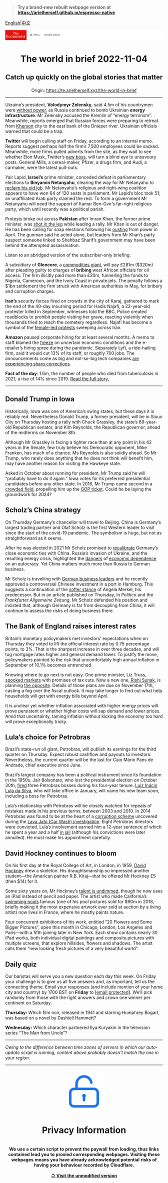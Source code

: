 > **Try a brand-new rebuilt webpage version at https://arielherself.github.io/espresso-native**

[English](https://github.com/arielherself/espresso/blob/main/README.md)|[中文](https://github-com.translate.goog/arielherself/espresso/blob/main/README.md?_x_tr_sl=en&_x_tr_tl=zh-CN&_x_tr_hl=zh-CN&_x_tr_pto=wapp)



![The Economist](menubar.png)

# <p align="center">The world in brief 2022-11-04</p>

## <p align="center">Catch up quickly on the global stories that matter</p>

<p align="center">Origin: <a href="https://te.arielherself.xyz/the-world-in-brief">https://te.arielherself.xyz/the-world-in-brief</a><hr>

Ukraine’s president, <strong>Volodymyr Zelensky</strong>, said 4.5m of his countrymen were [without power](https://te.arielherself.xyz/europe/2022/11/01/keeping-ukraine-from-freezing-this-winter), as Russia continued to bomb Ukrainian <strong>energy infrastructure</strong>. Mr Zelensky accused the Kremlin of “energy terrorism”. Meanwhile, reports emerged that Russian forces were preparing to retreat from [Kherson](https://te.arielherself.xyz/the-economist-explains/2022/08/30/why-does-kherson-matter) city to the east bank of the Dnieper river. Ukrainian officials warned that could be a trap.

<strong>Twitter </strong>will begin culling staff on Friday, according to an internal memo. Reports suggest perhaps half the firm’s 7,500 employees could be sacked. Meanwhile, more firms pulled adverts from the site, as they wait to see whether Elon Musk, Twitter’s [new boss](https://te.arielherself.xyz/business/2022/10/28/elon-musk-buys-twitter-at-last), will turn a blind eye to unsavoury posts. General Mills, a cereal-maker, Pfizer, a drugs firm, and Audi, a carmaker, were the latest pull-outs.

Yair Lapid,<strong> Israel’s</strong> prime minister, conceded defeat in parliamentary elections to <strong>Binyamin Netanyahu</strong>, clearing the way for Mr Netanyahu to [reclaim his old job](https://te.arielherself.xyz/middle-east-and-africa/2022/11/02/netanyahu-seems-on-track-to-be-israels-next-prime-minister). Mr Netanyahu’s religious and right-wing coalition appears to have won 64 of 120 seats in parliament. Mr Lapid’s bloc took 51; an unaffiliated Arab party claimed the rest. To form a government Mr Netanyahu will need the support of Itamar Ben-Gvir’s far-right religious party, which until recently was a political pariah.

Protests broke out across <strong>Pakistan</strong> after Imran Khan, the former prime minister, was [shot in the leg](https://te.arielherself.xyz/asia/2022/11/03/imran-khan-pakistans-ex-prime-minister-survives-an-attempt-on-his-life) while leading a rally. Mr Khan is out of danger. He has been calling for snap elections following his [ousting](https://te.arielherself.xyz/asia/2022/04/16/shehbaz-sharif-is-pakistans-new-prime-minister) from power in April. The gunman said he acted alone, but leaders from Mr Khan’s party suspect someone linked to Shehbaz Sharif’s government may have been behind the attempted assassination.

Listen to an abridged version of the subscriber-only briefing.

A subsidiary of <strong>Glencore</strong>, a [commodities giant](https://te.arielherself.xyz/business/2022/01/01/glencores-message-to-the-planet), will pay £281m ($320m) after pleading guilty to charges of <strong>bribing </strong>west African officials for oil access. The firm illicitly paid more than £20m, funnelling the funds to Nigeria, Cameroon, and the Ivory Coast in private jets. The penalty follows a $1bn settlement the firm struck with American authorities in May, for bribery and corruption charges.

<strong>Iran’s</strong> security forces fired on crowds in the city of Karaj, gathered to mark the end of the 40-day mourning period for Hadis Najafi, a 22-year-old protester killed in September, witnesses told the BBC. Police created roadblocks to prohibit people visiting her grave, reacting violently when thousands tried to reach the cemetery regardless. Najafi has become a symbol of the [female-led protests](https://te.arielherself.xyz/middle-east-and-africa/2022/10/27/could-irans-regime-fall) sweeping across Iran.

<strong>Amazon</strong> paused corporate hiring for at least several months. A memo to staff blamed the [freeze](https://te.arielherself.xyz/business/2022/06/02/is-big-techs-red-hot-jobs-market-about-to-cool) on uncertain economic conditions and the e-retailer’s hiring spree during the pandemic. Separately Lyft, a ride-hailing firm, said it would cut 13% of its staff, or roughly 700 jobs. The announcements come as big and not-so-big tech companies [are experiencing sharp corrections](https://te.arielherself.xyz/business/2022/10/31/what-went-wrong-with-snap-netflix-and-uber).

<strong>Fact of the day</strong>: 1.6m, the number of people who died from tuberculosis in 2021, a rise of 14% since 2019. [Read the full story.](https://te.arielherself.xyz/international/2022/10/27/how-one-pandemic-made-another-one-worse)

----------

## Donald Trump in Iowa

Historically, Iowa was one of America’s swing states, but these days it is reliably red. Nevertheless Donald Trump, a former president, will be in Sioux City on Thursday hosting a rally with Chuck Grassley, the state’s 89-year-old Republican senator, and Kim Reynolds, the Republican governor, ahead of the midterms on November 8th.

Although Mr Grassley is facing a tighter race than at any point in his 42 years in the Senate, few truly believe his Democratic opponent, Mike Franken, has much of a chance. Ms Reynolds is also solidly ahead. So Mr Trump, who rarely does anything that he does not think will benefit him, may have another reason for visiting the Hawkeye state.

Asked in October about running for president, Mr Trump said he will “probably have to do it again.” Iowa votes for its preferred presidential candidates before any other state. In 2016, Mr Trump came second in a [crowded field](https://te.arielherself.xyz/united-states/2016/02/04/trump-bumped), propelling him up the [GOP ticket](https://te.arielherself.xyz/graphic-detail/2016/05/26/donald-trump-gets-the-1237-delegates-he-needs-for-the-republican-nomination). Could he be laying the groundwork for 2024?

## Scholz’s China strategy

On Thursday Germany’s chancellor will travel to Beijing. China is Germany’s largest trading partner and Olaf Scholz is the first Western leader to visit since the start of the covid-19 pandemic. The symbolism is huge, but not as straightforward as it seems. 

After he was elected in 2021 Mr Scholz promised to [recalibrate](https://te.arielherself.xyz/europe/2022/06/16/germany-is-recalibrating-its-close-economic-ties-with-china) Germany’s close economic ties with China. Russia’s invasion of Ukraine, and the resulting energy crisis, highlighted the [dangers](https://te.arielherself.xyz/europe/2022/10/20/russia-was-more-deeply-embedded-in-german-politics-than-suspected) of [economic dependence](https://te.arielherself.xyz/leaders/2022/08/11/thanks-to-vladimir-putin-germany-has-woken-up) on an autocracy. Yet China matters much more than Russia to German business.  
  
 Mr Scholz is travelling with [German business leaders](https://te.arielherself.xyz/business/2022/11/02/olaf-scholz-leads-a-blue-chip-business-delegation-to-china) and he recently approved a controversial Chinese investment in a port in Hamburg. This suggests a continuation of the [softer stance](https://te.arielherself.xyz/europe/2020/07/16/angela-merkels-soft-china-stance-is-challenged-at-home) of Angela Merkel, his predecessor. But in an article published on Thursday, in <em>Politico</em> and the <em>Frankfurter Allgemeine Zeitung</em>, Mr Scholz defended his position and insisted that, although Germany is far from decoupling from China, it will continue to assess the risks of doing business there.

## The Bank of England raises interest rates

Britain’s monetary policymakers met investors’ expectations when on Thursday they voted to lift the official interest rate by 0.75 percentage points, to 3%. That is the sharpest increase in over three decades, and will tug mortgage rates higher and general demand lower. To justify the move, policymakers pointed to the risk that uncomfortably high annual inflation in September of 10.1% becomes entrenched.

Knowing where to go next is not easy. One prime minister, Liz Truss,[ spooked markets](https://te.arielherself.xyz/leaders/2022/10/11/liz-truss-has-made-britain-a-riskier-bet-for-bond-investors) with promises of tax cuts. Now a new one,[ Rishi Sunak](https://te.arielherself.xyz/britain/2022/10/27/rishi-sunak-britains-new-prime-minister-starts-on-the-defensive), is planning [the opposite](https://te.arielherself.xyz/britain/2022/10/20/as-britains-government-looks-to-save-money-almost-nothing-is-protected). Details of those plans are due on November 17th, casting a fog over the fiscal outlook. It may take longer to find out what help households will get with energy bills beyond April. 

It is unclear yet whether inflation associated with higher energy prices will prove persistent or whether higher costs will sap demand and lower prices. Amid that uncertainty, taming inflation without kicking the economy too hard will prove exceptionally tricky.

## Lula’s choice for Petrobras

Brazil’s state-run oil giant, Petrobras, will publish its earnings for the third quarter on Thursday. Expect robust cashflow and payouts to investors. Nevertheless, the current quarter will be the last for Caio Mário Paes de Andrade, chief executive since June.

Brazil’s largest company has been a political instrument since its foundation in the 1950s. Jair Bolsonaro, who lost the presidential election on October 30th, [fired](https://te.arielherself.xyz/finance-and-economics/2021/02/27/why-the-sacking-of-petrobrass-boss-spooked-markets) three Petrobras bosses during his four-year tenure. [Luiz Inácio Lula da Silva](https://te.arielherself.xyz/the-americas/2022/10/31/luiz-inacio-lula-da-silva-will-be-brazils-next-president), who will take office in January, will name his new team soon, including a boss for Petrobras.

Lula’s relationship with Petrobras will be closely watched for repeats of mistakes made in his previous terms, between 2003 and 2010. In 2014 Petrobras was found to be at the heart of a [corruption scheme](https://te.arielherself.xyz/americas-view/2014/09/08/the-petrobras-affair) uncovered during the [Lava Jato (Car Wash) investigation](https://te.arielherself.xyz/culture/2022/04/30/two-law-enforcement-officials-reflect-on-a-brazilian-corruption-scandal). Eight Petrobras directors were convicted. Lula’s involvement earned him a 12-year sentence of which he spent a year and a half [in jail](https://te.arielherself.xyz/the-americas/2018/04/08/lula-goes-to-jail) (although his convictions were later annulled). He must make his appointment carefully.

## David Hockney continues to bloom

On his first day at the Royal College of Art, in London, in 1959, [David Hockney](https://te.arielherself.xyz/1843/2019/02/28/smoking-with-david-hockney) drew a skeleton. His draughtsmanship so impressed another student—the American painter R.B. Kitaj—that he offered Mr Hockney £5 (then $14) for it. 

Some sixty years on, Mr Hockney’s [talent is undimmed](https://te.arielherself.xyz/1843/2017/02/14/david-hockneys-road-to-renewal), though he now uses an iPad instead of pencil and paper. The artist who made California’s [swimming pools](https://te.arielherself.xyz/prospero/2017/02/14/the-tate-dives-into-the-art-of-david-hockney) famous (one of his pool pictures sold for $90m in 2018, briefly making it the most expensive artwork ever sold at auction by a living artist) now lives in France, where he mostly paints nature. 

Four concurrent exhibitions of his work, entitled “20 Flowers and Some Bigger Pictures”, open this month in Chicago, London, Los Angeles and Paris—with a fifth joining later in New York. Each show contains nearly 30 iPad works, both individual digital paintings and composite pictures with multiple screens, that explore hillsides, flowers and shadows. The artist calls them “new looking fresh pictures of a very beautiful world”.

## Daily quiz

Our baristas will serve you a new question each day this week. On Friday your challenge is to give us all five answers and, as important, tell us the connecting theme. Email your responses (and include mention of your home city and country) by 1700 BST on <strong>Friday</strong> to [<span class="__cf_email__" data-cfemail="b6e7c3dfccf3c5c6c4d3c5c5d9f6d3d5d9d8d9dbdfc5c298d5d9db">[email&#160;protected]</span>](https://mail.google.com/mail/?view=cm&amp;fs=1&amp;tf=1&amp;to=QuizEspresso@te.arielherself.xyz). We’ll pick randomly from those with the right answers and crown one winner per continent on Saturday.

<strong>Thursday:</strong> Which film noir, released in 1941 and starring Humphrey Bogart, was based on a novel by Dashiell Hammett?

<strong>Wednesday:</strong> Which character partnered Ilya Kuryakin in the television series “The Man from Uncle”?

----------

*Owing to the difference between time zones of servers in which our auto-update script is running, content above probably doesn't match the one in your region.*

|<br><div align="center"><img src="unlock.png" /><h1>Privacy Information</h1></div></br>We use a certain script to prevent the paywall from loading, thus links contained lead you to proxied corresponding webpages. Visiting these webpages means you have already acknowledged potential risks of having your behaviour recorded by Cloudflare.<br><br>[&#x21BA; Visit the unmodified version](README.raw.md)<br><br>|
|-----|
